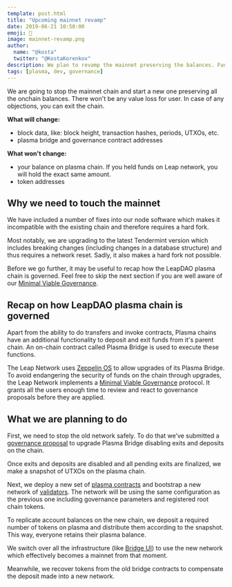 ```yaml
---
template: post.html
title: "Upcoming mainnet revamp"
date: 2019-06-21 10:50:00
emoji: 🛄
image: mainnet-revamp.png
author:
  name: "@kosta"
  twitter: "@KostaKorenkov"
description: We plan to revamp the mainnet preserving the balances. Funds are SAFU.
tags: [plasma, dev, governance]
---
```


We are going to stop the mainnet chain and start a new one preserving all the onchain balances. There won't be any value loss for user. In case of any objections, you can exit the chain.

**What will change:**

- block data, like: block height, transaction hashes, periods, UTXOs, etc.
- plasma bridge and governance contract addresses

**What won't change:**

- your balance on plasma chain. If you held funds on Leap network, you will hold the exact same amount.
- token addresses

## Why we need to touch the mainnet

We have included a number of fixes into our node software which makes it incompatible with the existing chain and therefore requires a hard fork.

Most notably, we are upgrading to the latest Tendermint version which includes breaking changes (including changes in a database structure) and thus requires a network reset. Sadly, it also makes a hard fork not possible.

Before we go further, it may be useful to recap how the LeapDAO plasma chain is governed. Feel free to skip the next section if you are well aware of our [Minimal Viable Governance](https://leapdao.org/blog/Minimal-Viable-Governance/).

## Recap on how LeapDAO plasma chain is governed

Apart from the ability to do transfers and invoke contracts, Plasma chains have an additional functionality to deposit and exit funds from it's parent chain. An on-chain contract called Plasma Bridge is used to execute these functions.

The Leap Network uses [Zeppelin OS](https://zeppelinos.org/) to allow upgrades of its Plasma Bridge. To avoid endangering the security of funds on the chain through upgrades, the Leap Network implements a [Minimal Viable Governance](https://leapdao.org/blog/Minimal-Viable-Governance/) protocol. It grants all the users enough time to review and react to governance proposals before they are applied.

## What we are planning to do

First, we need to stop the old network safely. To do that we’ve submitted a [governance proposal](https://leapdao.org/blog/Minimal-Viable-Governance/) to upgrade Plasma Bridge disabling exits and deposits on the chain.

Once exits and deposits are disabled and all pending exits are finalized, we make a snapshot of UTXOs on the plasma chain.

Next, we deploy a new set of [plasma contracts](https://github.com/leapdao/leap-contracts) and bootstrap a new network of [validators](https://github.com/leapdao/leap-node). The network will be using the same configuration as the previous one including governance parameters and registered root chain tokens.

To replicate account balances on the new chain, we deposit a required number of tokens on plasma and distribute them according to the snapshot. This way, everyone retains their plasma balance.

We switch over all the infrastructure (like [Bridge UI](https://mainnet.leapdao.org)) to use the new network which effectively becomes a mainnet from that moment.

Meanwhile, we recover tokens from the old bridge contracts to compensate the deposit made into a new network.

